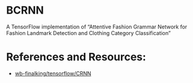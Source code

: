 # BCRNN
A TensorFlow implementation of “Attentive Fashion Grammar Network for Fashion Landmark Detection and Clothing Category Classification”

# References and Resources:
- [wb-finalking/tensorflow/CRNN](https://github.com/wb-finalking/tensorflow/tree/master/CRNN)